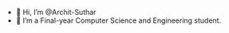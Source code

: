 - 👋 Hi, I’m @Archit-Suthar
- 🌱 I’m a Final-year Computer Science and Engineering student.

<!---
Archit-Suthar/Archit-Suthar is a ✨ special ✨ repository because its `README.md` (this file) appears on your GitHub profile.
You can click the Preview link to take a look at your changes.
--->

